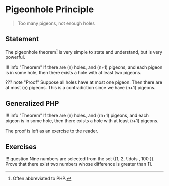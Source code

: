 # Pigeonhole Principle

>Too many pigeons, not enough holes


## Statement
The pigeonhole theorem[^1] is very simple to state and understand, but is very powerful.


[^1]: Often abbreviated to PHP.

!!! info "Theorem"
    If there are \(n\) holes, and \(n+1\) pigeons, and each pigeon is in some hole, then there exists a hole with at least two pigeons.

??? note "Proof"
    Suppose all holes have at most one pigeon. Then there are at most \(n\) pigeons. This is a contradiction since we have \(n+1\) pigeons.

## Generalized PHP


!!! info "Theorem"
    If there are \(n\) holes, and \(rn+1\) pigeons, and each pigeon is in some hole, then there exists a hole with at least \(r+1\) pigeons.

The proof is left as an exercise to the reader. 

## Exercises


!!! question
    Nine numbers are selected from the set \(\{1, 2, \ldots , 100 \}\). Prove that there exist two numbers whose difference is greater than 11.
